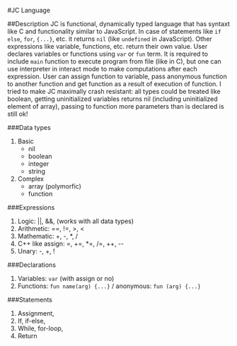 #JC Language

##Description
JC is functional, dynamically typed language that has syntaxt like C and functionality similar to JavaScript. In case of statements like ``if else``, ```for```, ```{...}```, etc. it returns ```nil``` (like ```undefined``` in JavaScript). Other expressions like variable, functions, etc. return their own value. User declares variables or functions using ```var``` or ```fun``` term. It is required to include ```main``` function to execute program from file (like in C), but one can use interpreter in interact mode to make computations after each expression. User can assign function to variable, pass anonymous function to another function and get function as a result of execution of function. I tried to make JC maximally crash resistant: all types could be treated like boolean, getting uninitialized variables returns nil (including uninitialized element of array), passing to function more parameters than is declared is still ok!

###Data types
1. Basic
	- nil
	- boolean
	- integer
	- string
2. Complex
	- array (polymorfic)
	- function

###Expressions
1. Logic: ||, &&, (works with all data types)
2. Arithmetic: ==, !=, >, <
3. Mathematic: +, -, *, /
4. C++ like assign: =, +=, *=, /=, ++, --
5. Unary: -, +, !

###Declarations
1. Variables: ```var``` (with assign or no)
2. Functions: ```fun name(arg) {...}``` / anonymous: ```fun (arg) {...}```

###Statements
1. Assignment,
2. If, if-else, 
3. While, for-loop, 
4. Return